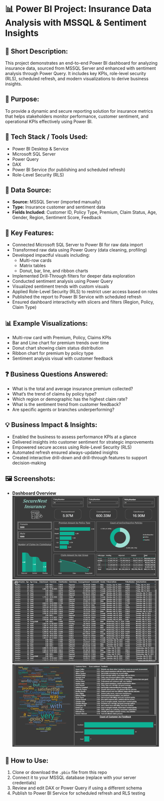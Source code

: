 # 📊 Power BI Project: Insurance Data Analysis with MSSQL & Sentiment Insights

## 📝 Short Description:
This project demonstrates an end-to-end Power BI dashboard for analyzing insurance data, sourced from MSSQL Server and enhanced with sentiment analysis through Power Query. It includes key KPIs, role-level security (RLS), scheduled refresh, and modern visualizations to derive business insights.

## 🎯 Purpose:
To provide a dynamic and secure reporting solution for insurance metrics that helps stakeholders monitor performance, customer sentiment, and operational KPIs effectively using Power BI.

## 🧰 Tech Stack / Tools Used:
- Power BI Desktop & Service
- Microsoft SQL Server
- Power Query
- DAX
- Power BI Service (for publishing and scheduled refresh)
- Role-Level Security (RLS)

## 🔢 Data Source:
- **Source:** MSSQL Server (imported manually)
- **Type:** Insurance customer and sentiment data
- **Fields Included:** Customer ID, Policy Type, Premium, Claim Status, Age, Gender, Region, Sentiment Score, Feedback

## 🧠 Key Features:
- Connected Microsoft SQL Server to Power BI for raw data import
- Transformed raw data using Power Query (data cleaning, profiling)
- Developed impactful visuals including:
  - Multi-row cards
  - Matrix tables
  - Donut, bar, line, and ribbon charts
- Implemented Drill-Through filters for deeper data exploration
- Conducted sentiment analysis using Power Query
- Visualized sentiment trends with custom visuals
- Applied Role-Level Security (RLS) to restrict user access based on roles
- Published the report to Power BI Service with scheduled refresh
- Ensured dashboard interactivity with slicers and filters (Region, Policy, Claim Type)


## 📊 Example Visualizations:
- Multi-row card with Premium, Policy, Claims KPIs
- Bar and Line chart for premium trends over time
- Donut chart showing claim status distribution
- Ribbon chart for premium by policy type
- Sentiment analysis visual with customer feedback

## ❓ Business Questions Answered:
- What is the total and average insurance premium collected?
- What’s the trend of claims by policy type?
- Which region or demographic has the highest claim rate?
- What is the sentiment trend from customer feedback?
- Are specific agents or branches underperforming?

## 💡 Business Impact & Insights:
- Enabled the business to assess performance KPIs at a glance
- Delivered insights into customer sentiment for strategic improvements
- Empowered secure access using Role-Level Security (RLS)
- Automated refresh ensured always-updated insights
- Created interactive drill-down and drill-through features to support decision-making

## 🖼️ Screenshots:

- **Dashboard Overview**  
  ![Insurance Data Analysis Dashboard 1](https://github.com/AACHAL2303PATIL/-Insurance-Analytics-Dashboard/blob/main/Insurance%201.png)
  ![Insurance Data Analysis Dashboard 2](https://github.com/AACHAL2303PATIL/-Insurance-Analytics-Dashboard/blob/main/Insurance%202.png)
  ![Insurance Data Analysis Dashboard 3](https://github.com/AACHAL2303PATIL/-Insurance-Analytics-Dashboard/blob/main/Insurance%203.png)

## 🚀 How to Use:
1. Clone or download the `.pbix` file from this repo
2. Connect it to your MSSQL database (replace with your server credentials)
3. Review and edit DAX or Power Query if using a different schema
4. Publish to Power BI Service for scheduled refresh and RLS testing




